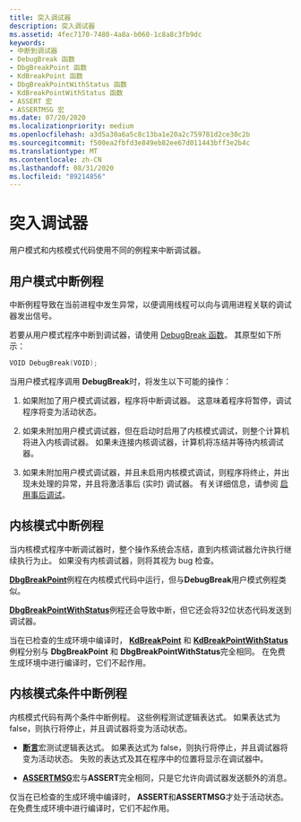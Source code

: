 ```yaml
---
title: 突入调试器
description: 突入调试器
ms.assetid: 4fec7170-7480-4a8a-b060-1c8a8c3fb9dc
keywords:
- 中断到调试器
- DebugBreak 函数
- DbgBreakPoint 函数
- KdBreakPoint 函数
- DbgBreakPointWithStatus 函数
- KdBreakPointWithStatus 函数
- ASSERT 宏
- ASSERTMSG 宏
ms.date: 07/20/2020
ms.localizationpriority: medium
ms.openlocfilehash: a3d5a30a6a5c8c13ba1e20a2c759781d2ce30c2b
ms.sourcegitcommit: f500ea2fbfd3e849eb82ee67d011443bff3e2b4c
ms.translationtype: MT
ms.contentlocale: zh-CN
ms.lasthandoff: 08/31/2020
ms.locfileid: "89214856"
---
```

# <a name="breaking-into-the-debugger"></a>突入调试器

用户模式和内核模式代码使用不同的例程来中断调试器。

## <a name="user-mode-break-routines"></a>用户模式中断例程

中断例程导致在当前进程中发生异常，以便调用线程可以向与调用进程关联的调试器发出信号。

若要从用户模式程序中断到调试器，请使用 [DebugBreak 函数](/windows/desktop/api/debugapi/nf-debugapi-debugbreak)。 其原型如下所示：

```cpp
VOID DebugBreak(VOID);
```

当用户模式程序调用 **DebugBreak**时，将发生以下可能的操作：

1. 如果附加了用户模式调试器，程序将中断调试器。 这意味着程序将暂停，调试程序将变为活动状态。

2. 如果未附加用户模式调试器，但在启动时启用了内核模式调试，则整个计算机将进入内核调试器。 如果未连接内核调试器，计算机将冻结并等待内核调试器。

3. 如果未附加用户模式调试器，并且未启用内核模式调试，则程序将终止，并出现未处理的异常，并且将激活事后 (实时) 调试器。 有关详细信息，请参阅 [启用事后调试](enabling-postmortem-debugging.md)。

## <a name="kernel-mode-break-routines"></a>内核模式中断例程

当内核模式程序中断调试器时，整个操作系统会冻结，直到内核调试器允许执行继续执行为止。 如果没有内核调试器，则将其视为 bug 检查。

[**DbgBreakPoint**](/windows-hardware/drivers/ddi/wdm/nf-wdm-dbgbreakpoint)例程在内核模式代码中运行，但与**DebugBreak**用户模式例程类似。

[**DbgBreakPointWithStatus**](/windows-hardware/drivers/ddi/wdm/nf-wdm-dbgbreakpointwithstatus)例程还会导致中断，但它还会将32位状态代码发送到调试器。

当在已检查的生成环境中编译时， [**KdBreakPoint**](/previous-versions/windows/hardware/previsioning-framework/ff548063(v=vs.85)) 和 [**KdBreakPointWithStatus**](/windows-hardware/drivers/ddi/wdm/nf-wdm-kdbreakpointwithstatus) 例程分别与 **DbgBreakPoint** 和 **DbgBreakPointWithStatus**完全相同。 在免费生成环境中进行编译时，它们不起作用。

## <a name="kernel-mode-conditional-break-routines"></a>内核模式条件中断例程

内核模式代码有两个条件中断例程。 这些例程测试逻辑表达式。 如果表达式为 false，则执行将停止，并且调试器将变为活动状态。

- [**断言**](/previous-versions/windows/hardware/previsioning-framework/ff542107(v=vs.85))宏测试逻辑表达式。 如果表达式为 false，则执行将停止，并且调试器将变为活动状态。 失败的表达式及其在程序中的位置将显示在调试器中。

- [**ASSERTMSG**](/windows-hardware/drivers/ddi/wdm/nf-wdm-assertmsg)宏与**ASSERT**完全相同，只是它允许向调试器发送额外的消息。

仅当在已检查的生成环境中编译时， **ASSERT**和**ASSERTMSG**才处于活动状态。 在免费生成环境中进行编译时，它们不起作用。